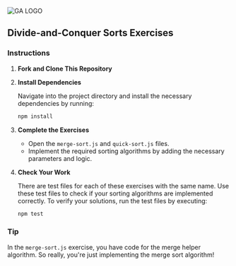 ![GA LOGO](https://ga-dash.s3.amazonaws.com/production/assets/logo-9f88ae6c9c3871690e33280fcf557f33.png)

## Divide-and-Conquer Sorts Exercises

### Instructions

1. **Fork and Clone This Repository**

2. **Install Dependencies**

   Navigate into the project directory and install the necessary dependencies by running:

   ```bash
   npm install
   ```

3. **Complete the Exercises**

   - Open the `merge-sort.js` and `quick-sort.js` files.
   - Implement the required sorting algorithms by adding the necessary parameters and logic.

4. **Check Your Work**

   There are test files for each of these exercises with the same name. Use these test files to check if your sorting algorithms are implemented correctly.
   To verify your solutions, run the test files by executing:

   ```bash
   npm test
   ```

### Tip

In the `merge-sort.js` exercise, you have code for the merge helper algorithm. So really, you're just implementing the merge sort algorithm!
